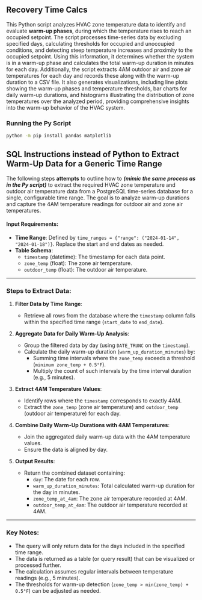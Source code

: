 ## Recovery Time Calcs

This Python script analyzes HVAC zone temperature data to identify and evaluate **warm-up phases**, during which the temperature rises to reach an occupied setpoint. The script processes time-series data by excluding specified days, calculating thresholds for occupied and unoccupied conditions, and detecting steep temperature increases and proximity to the occupied setpoint. Using this information, it determines whether the system is in a warm-up phase and calculates the total warm-up duration in minutes for each day. Additionally, the script extracts 4AM outdoor air and zone air temperatures for each day and records these along with the warm-up duration to a CSV file. It also generates visualizations, including line plots showing the warm-up phases and temperature thresholds, bar charts for daily warm-up durations, and histograms illustrating the distribution of zone temperatures over the analyzed period, providing comprehensive insights into the warm-up behavior of the HVAC system.

### Running the Py Script

```bash
python -m pip install pandas matplotlib
```

## SQL Instructions instead of Python to Extract Warm-Up Data for a Generic Time Range

The following steps **attempts** to outline how to ***(mimic the same process as in the Py script)*** to extract the required HVAC zone temperature and outdoor air temperature data from a PostgreSQL time-series database for a single, configurable time range. The goal is to analyze warm-up durations and capture the 4AM temperature readings for outdoor air and zone air temperatures.

#### Input Requirements:
- **Time Range**: Defined by `time_ranges = {"range": ("2024-01-14", "2024-01-18")}`. Replace the start and end dates as needed.
- **Table Schema**:
  - `timestamp` (datetime): The timestamp for each data point.
  - `zone_temp` (float): The zone air temperature.
  - `outdoor_temp` (float): The outdoor air temperature.

---

### Steps to Extract Data:

1. **Filter Data by Time Range**:
   - Retrieve all rows from the database where the `timestamp` column falls within the specified time range (`start_date` to `end_date`).

2. **Aggregate Data for Daily Warm-Up Analysis**:
   - Group the filtered data by day (using `DATE_TRUNC` on the `timestamp`).
   - Calculate the daily warm-up duration (`warm_up_duration_minutes`) by:
     - Summing time intervals where the `zone_temp` exceeds a threshold (`minimum zone_temp + 0.5°F`).
     - Multiply the count of such intervals by the time interval duration (e.g., 5 minutes).

3. **Extract 4AM Temperature Values**:
   - Identify rows where the `timestamp` corresponds to exactly 4AM.
   - Extract the `zone_temp` (zone air temperature) and `outdoor_temp` (outdoor air temperature) for each day.

4. **Combine Daily Warm-Up Durations with 4AM Temperatures**:
   - Join the aggregated daily warm-up data with the 4AM temperature values.
   - Ensure the data is aligned by day.

5. **Output Results**:
   - Return the combined dataset containing:
     - `day`: The date for each row.
     - `warm_up_duration_minutes`: Total calculated warm-up duration for the day in minutes.
     - `zone_temp_at_4am`: The zone air temperature recorded at 4AM.
     - `outdoor_temp_at_4am`: The outdoor air temperature recorded at 4AM.

---

### Key Notes:
- The query will only return data for the days included in the specified time range.
- The data is returned as a table (or query result) that can be visualized or processed further.
- The calculation assumes regular intervals between temperature readings (e.g., 5 minutes).
- The thresholds for warm-up detection (`zone_temp > min(zone_temp) + 0.5°F`) can be adjusted as needed.
